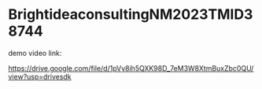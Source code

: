 # BrightideaconsultingNM2023TMID38744

demo video link:

https://drive.google.com/file/d/1pVy8ih5QXK98D_7eM3W8XtmBuxZbc0QU/view?usp=drivesdk
